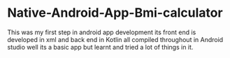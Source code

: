 # Native-Android-App-Bmi-calculator
This was my first step in android app development its front end is developed in xml and back end in Kotlin all compiled throughout in Android studio well its a basic app but learnt and tried a lot of things in it.
